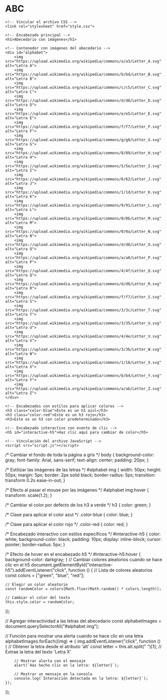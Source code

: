 # ABC
<!DOCTYPE html>
<html lang="es">
<head>
    <meta charset="UTF-8">
    <meta name="viewport" content="width=device-width, initial-scale=1.0">
    <title>Abecedario Interactivo</title>

    <!-- Vincular el archivo CSS -->
    <link rel="stylesheet" href="style.css">
</head>
<body>

    <!-- Encabezado principal -->
    <h1>Abecedario con imágenes</h1>

    <!-- Contenedor con imágenes del abecedario -->
    <div id="alphabet">
        <img src="https://upload.wikimedia.org/wikipedia/commons/a/a3/Letter_A.svg" alt="Letra A">
        <img src="https://upload.wikimedia.org/wikipedia/commons/b/bd/Letter_B.svg" alt="Letra B">
        <img src="https://upload.wikimedia.org/wikipedia/commons/c/c5/Letter_C.svg" alt="Letra C">
        <img src="https://upload.wikimedia.org/wikipedia/commons/d/d8/Letter_D.svg" alt="Letra D">
        <img src="https://upload.wikimedia.org/wikipedia/commons/e/e5/Letter_E.svg" alt="Letra E">
        <img src="https://upload.wikimedia.org/wikipedia/commons/f/f7/Letter_F.svg" alt="Letra F">
        <img src="https://upload.wikimedia.org/wikipedia/commons/g/g0/Letter_G.svg" alt="Letra G">
        <img src="https://upload.wikimedia.org/wikipedia/commons/8/89/Letter_H.svg" alt="Letra H">
        <img src="https://upload.wikimedia.org/wikipedia/commons/5/5e/Letter_I.svg" alt="Letra I">
        <img src="https://upload.wikimedia.org/wikipedia/commons/6/62/Letter_J.svg" alt="Letra J">
        <img src="https://upload.wikimedia.org/wikipedia/commons/1/1d/Letter_K.svg" alt="Letra K">
        <img src="https://upload.wikimedia.org/wikipedia/commons/9/91/Letter_L.svg" alt="Letra L">
        <img src="https://upload.wikimedia.org/wikipedia/commons/0/0b/Letter_M.svg" alt="Letra M">
        <img src="https://upload.wikimedia.org/wikipedia/commons/0/0a/Letter_N.svg" alt="Letra N">
        <img src="https://upload.wikimedia.org/wikipedia/commons/d/d8/Letter_O.svg" alt="Letra O">
        <img src="https://upload.wikimedia.org/wikipedia/commons/a/a0/Letter_P.svg" alt="Letra P">
        <img src="https://upload.wikimedia.org/wikipedia/commons/4/4f/Letter_Q.svg" alt="Letra Q">
        <img src="https://upload.wikimedia.org/wikipedia/commons/d/d8/Letter_R.svg" alt="Letra R">
        <img src="https://upload.wikimedia.org/wikipedia/commons/f/f7/Letter_S.svg" alt="Letra S">
        <img src="https://upload.wikimedia.org/wikipedia/commons/3/3c/Letter_T.svg" alt="Letra T">
        <img src="https://upload.wikimedia.org/wikipedia/commons/3/35/Letter_U.svg" alt="Letra U">
        <img src="https://upload.wikimedia.org/wikipedia/commons/4/4e/Letter_V.svg" alt="Letra V">
        <img src="https://upload.wikimedia.org/wikipedia/commons/3/3b/Letter_W.svg" alt="Letra W">
        <img src="https://upload.wikimedia.org/wikipedia/commons/1/18/Letter_X.svg" alt="Letra X">
        <img src="https://upload.wikimedia.org/wikipedia/commons/b/b4/Letter_Y.svg" alt="Letra Y">
        <img src="https://upload.wikimedia.org/wikipedia/commons/a/ab/Letter_Z.svg" alt="Letra Z">
    </div>

    <!-- Encabezados con estilos para aplicar colores -->
    <h3 class="color-blue">Este es un h3 azul</h3>
    <h3 class="color-red">Este es un h3 rojo</h3>
    <h3>Este es un h3 con color predeterminado</h3>

    <!-- Encabezado interactivo con evento de clic -->
    <h5 id="interactive-h5">Haz clic aquí para cambiar de color</h5>

    <!-- Vinculación del archivo JavaScript -->
    <script src="script.js"></script>
</body>
</html>
/* Cambiar el fondo de toda la página a gris */
body {
    background-color: gray;
    font-family: Arial, sans-serif;
    text-align: center;
    padding: 20px;
}

/* Estilizar las imágenes de las letras */
#alphabet img {
    width: 50px;
    height: 50px;
    margin: 5px;
    border: 2px solid black;
    border-radius: 5px;
    transition: transform 0.2s ease-in-out;
}

/* Efecto al pasar el mouse por las imágenes */
#alphabet img:hover {
    transform: scale(1.2);
}

/* Cambiar el color por defecto de los h3 a verde */
h3 {
    color: green;
}

/* Clase para aplicar el color azul */
.color-blue {
    color: blue;
}

/* Clase para aplicar el color rojo */
.color-red {
    color: red;
}

/* Encabezado interactivo con estilos específicos */
#interactive-h5 {
    color: white;
    background-color: black;
    padding: 10px;
    display: inline-block;
    cursor: pointer;
    border-radius: 5px;
}

/* Efecto de hover en el encabezado h5 */
#interactive-h5:hover {
    background-color: darkgray;
}
// Cambiar colores aleatorios cuando se hace clic en el h5
document.getElementById("interactive-h5").addEventListener("click", function () {
    // Lista de colores aleatorios
    const colors = ["green", "blue", "red"];
    
    // Elegir un color aleatorio
    const randomColor = colors[Math.floor(Math.random() * colors.length)];

    // Cambiar el color del texto
    this.style.color = randomColor;
});

// Agregar interactividad a las letras del abecedario
const alphabetImages = document.querySelectorAll("#alphabet img");

// Función para mostrar una alerta cuando se hace clic en una letra
alphabetImages.forEach((img) => {
    img.addEventListener("click", function () {
        // Obtener la letra desde el atributo 'alt'
        const letter = this.alt.split(" ")[1]; // Extrae la letra del texto 'Letra X'
        
        // Mostrar alerta con el mensaje
        alert(`Has hecho clic en la letra: ${letter}`);
        
        // Mostrar un mensaje en la consola
        console.log(`Interacción detectada en la letra: ${letter}`);
    });
});
